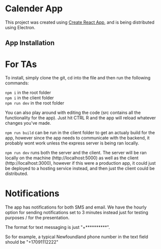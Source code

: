 # Calender App

This project was created using [Create React App](https://github.com/facebook/create-react-app), and is being distributed using Electron.

## App Installation

# For TAs

To install, simply clone the git, cd into the file and then run the following commands:

`npm i` in the root folder  
`npm i` in the client folder  
`npm run dev` in the root folder  

You can also play around with editing the code (src contains all the functionality for the app). Just hit CTRL R and the app will reload whatever changes you've made.

`npm run build` can be run in the client folder to get an actualy build for the app, however since the app needs to communicate with the backend, it probably wont work unless the express server is being ran locally.

`npm run dev` runs both the server and the client. The server will be ran locally on the machine (http://localhost:5000) as well as the client (http://localhost:3000), however if this were a production app, it could just be deployed to a hosting service instead, and then just the client could be distributed.

# Notifications

The app has notifications for both SMS and email. We have the hourly option for sending notifications set to 3 minutes instead just for testing purposes / for the presentation. 

The format for text messaging is just "+**********".

So for example, a typical Newfoundland phone number in the text field should be "+17091112222"
